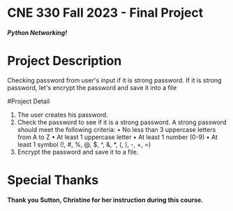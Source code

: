 # CNE 330 Fall 2023 - Final Project

##### Python Networking!

# Project Description
Checking password from user's input if it is strong password.
If it is strong password, let's encrypt the password and save it into a file

#Project Detail 

1.	The user creates his password.
2.	Check the password to see if it is a strong password.
   		A strong password should meet the following criteria:
			•	No less than 3 uppercase letters from A to Z
			•	At least 1 uppercase letter
			•	At least 1 number (0-9) 
			•	At least 1 symbol (!, #, %, @, $, ^, &, *, (, ), -, +, =)
3.	Encrypt the password and save it to a file.


# Special Thanks

#### Thank you Sutton, Christine for her instruction during this course.
